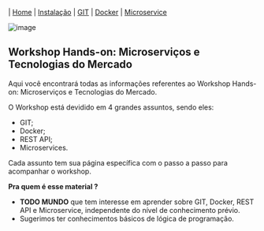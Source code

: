 | [Home](https://gabrielbabler.github.io/handson_microservice/) |  [Instalação](https://gabrielbabler.github.io/handson_microservice/instalacao) | [GIT](https://gabrielbabler.github.io/handson_microservice/git) | [Docker](https://gabrielbabler.github.io/handson_microservice/docker) | [Microservice](https://gabrielbabler.github.io/handson_microservice/microservice)

![image](https://user-images.githubusercontent.com/20668748/90948106-92ff4000-e411-11ea-878e-d31ac8c36da7.png)

## Workshop Hands-on: Microserviços e Tecnologias do Mercado

Aqui você encontrará todas as informações referentes ao Workshop Hands-on: Microserviços e Tecnologias do Mercado.

O Workshop está devidido em 4 grandes assuntos, sendo eles:

- GIT;
- Docker;
- REST API;
- Microservices.

Cada assunto tem sua página específica com o passo a passo para acompanhar o workshop.

**Pra quem é esse material ?** 
- **TODO MUNDO** que tem interesse em aprender sobre GIT, Docker, REST API e Microservice, independente do nível de conhecimento prévio. 
- Sugerimos ter conhecimentos básicos de lógica de programação.
